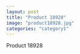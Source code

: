 ```yaml
---
layout: post
title: "Product 18928"
image: "product18928.jpg"
categories: "category1"
---
```

Product 18928
